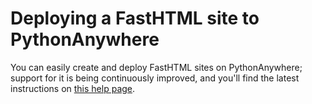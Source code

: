 # Deploying a FastHTML site to PythonAnywhere

You can easily create and deploy FastHTML sites on PythonAnywhere; support
for it is being continuously improved, and you'll find the latest instructions
on [this help page](https://help.pythonanywhere.com/pages/FastHTML/).
